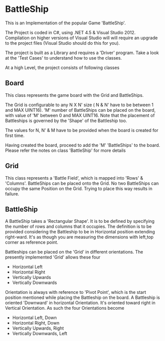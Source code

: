 # BattleShip

This is an Implementation of the popular Game 'BattleShip'. 

The Project is coded in C#, using .NET 4.5 & Visual Studio 2012. Compilation on higher versions of Visual Studio will 
will require an upgrade to the project files (Visual Studio should do this for you).

The project is built as a Library and requires a 'Driver' program. Take a look at the 'Test Cases' to understand how to use the classes.

At a high Level, the project consists of following classes

## Board

This class represents the game board with the Grid and BattleShips. 

The Grid is configurable to any N X N' size ( N & N' have to be between 1 and MAX UINT16). 'M' number of BattleShips can be placed on the board, with value of 'M' between 0 and MAX UINT16. Note that the placement of Battleships is governed by the 'Shape' of the Battleship too. 

The values for N, N' & M have to be provided when the board is created for first time.

Having created the board, proceed to add the 'M' 'BattleShips' to the board. Please refer the notes on class 'BattleShip' for
more details

## Grid

This class represents a 'Battle Field', which is mapped into 'Rows' & 'Columns'. BattleShips can be placed onto the Grid. No two 
BattleShips can occupy the same Position on the Grid. Trying to place this way results in failure.

## BattleShip

A BattleShip takes a 'Rectangular Shape'. It is to be defined by specifying the number of rows and columns that it occupies. The definition is to be provided considering the Battleship to be in Horizontal position extending right-ward. It's as though you are measuring the dimensions with left,top corner as reference point. 

Battleships can be placed on the 'Grid' in different orientations. The presently implemented 'Grid' allows these four

- Horizontal Left 
- Horizontal Right
- Vertically Upwards
- Vertically Downwards

Orientation is always with reference to 'Pivot Point', which is the start position mentioned while placing the Battleship on the board. A Battleship is oriented 'Downward' in horizontal Orientation. It's oriented toward right in Vertical Orientation. As such the four Orientations become

- Horizontal Left, Down
- Horizontal Right, Down
- Vertically Upwards, Right
- Vertically Downwards, Left




